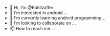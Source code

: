 - 👋 Hi, I’m @Rahilzaffer
- 👀 I’m interested in android ...
- 🌱 I’m currently learning android programming...
- 💞️ I’m looking to collaborate on ...
- 📫 How to reach me ...

<!---
Rahilzaffer/Rahilzaffer is a ✨ special ✨ repository because its `README.md` (this file) appears on your GitHub profile.
You can click the Preview link to take a look at your changes.
--->
